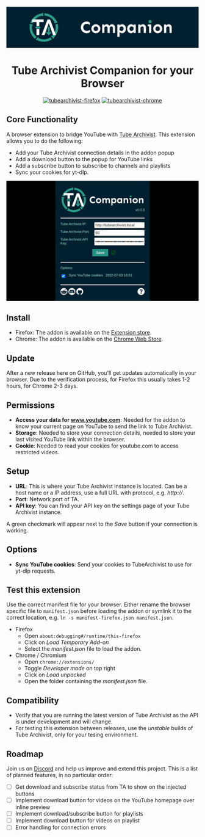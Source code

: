 ![Tube Archivist Companion](assets/tube-archivist-companion-banner.png?raw=true "Tube Archivist Companion Banner")  

<h1 align="center">Tube Archivist Companion for your Browser</h1>
<div align="center">
<a href="https://www.tilefy.me" target="_blank"><img src="https://tiles.tilefy.me/t/tubearchivist-firefox.png" alt="tubearchivist-firefox" title="TA Companion Firefox users" height="50" width="190"/></a>
<a href="https://www.tilefy.me" target="_blank"><img src="https://tiles.tilefy.me/t/tubearchivist-chrome.png" alt="tubearchivist-chrome" title="TA Companion Chrome users" height="50" width="190"/></a>
</div>

## Core Functionality
A browser extension to bridge YouTube with [Tube Archivist](https://github.com/tubearchivist/tubearchivist). This extension allows you to do the following:
- Add your Tube Archivist connection details in the addon popup
- Add a download button to the popup for YouTube links
- Add a subscribe button to subscribe to channels and playlists
- Sync your cookies for yt-dlp.

![popup screenshot](assets/screenshot.png?raw=true "Tube Archivist Companion Popup") 

## Install
- Firefox: The addon is available on the [Extension store](https://addons.mozilla.org/addon/tubearchivist-companion/).
- Chrome: The addon is available on the [Chrome Web Store](https://chrome.google.com/webstore/detail/tubearchivist-companion/jjnkmicfnfojkkgobdfeieblocadmcie).

## Update
After a new release here on GitHub, you'll get updates automatically in your browser. Due to the verification process, for Firefox this usually takes 1-2 hours, for Chrome 2-3 days.

## Permissions
- **Access your data for www.youtube.com**: Needed for the addon to know your current page on YouTube to send the link to Tube Archivist.
- **Storage**: Needed to store your connection details, needed to store your last visited YouTube link within the browser.
- **Cookie**: Needed to read your cookies for youtube.com to access restricted videos.

## Setup
- **URL**: This is where your Tube Archivist instance is located. Can be a host name or a IP address, use a full URL with protocol, e.g. *http://*. 
- **Port**: Network port of TA.
- **API key**: You can find your API key on the settings page of your Tube Archivist instance. 

A green checkmark will appear next to the *Save* button if your connection is working.

## Options
- **Sync YouTube cookies**: Send your cookies to TubeArchivist to use for yt-dlp requests. 

## Test this extension
Use the correct manifest file for your browser. Either rename the browser specific file to `manifest.json` before loading the addon or symlink it to the correct location, e.g. `ln -s manifest-firefox.json manifest.json`.
- Firefox
  - Open `about:debugging#/runtime/this-firefox`
  - Click on *Load Temporary Add-on*
  - Select the *manifest.json* file to load the addon. 
- Chrome / Chromium
  - Open `chrome://extensions/`
  - Toggle *Developer mode* on top right
  - Click on *Load unpacked*
  - Open the folder containing the *manifest.json* file.

## Compatibility
- Verify that you are running the latest version of Tube Archivist as the API is under development and will change.
- For testing this extension between releases, use the *unstable* builds of Tube Archivist, only for your tesing environment.

## Roadmap
Join us on [Discord](https://discord.gg/AFwz8nE7BK) and help us improve and extend this project. This is a list of planned features, in no particular order:
- [ ] Get download and subscribe status from TA to show on the injected buttons
- [ ] Implement download button for videos on the YouTube homepage over inline preview
- [ ] Implement download/subscribe button for playlists
- [ ] Implement download button for videos on playlist
- [ ] Error handling for connection errors
